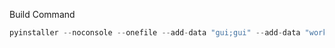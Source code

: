 Build Command

```py
pyinstaller --noconsole --onefile --add-data "gui;gui" --add-data "worker;worker" --add-data "instagram_bot.py;." main.py
```
